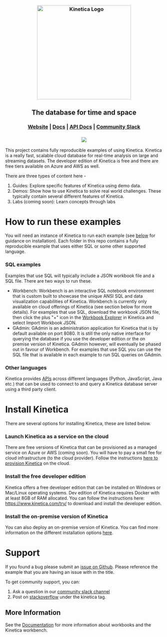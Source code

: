 <h3 align="center">
    <img width="300" src="https://2wz2rk1b7g6s3mm3mk3dj0lh-wpengine.netdna-ssl.com/wp-content/uploads/2018/08/kinetica_logo.svg" alt="Kinetica Logo"/>
</h3>
<h2 align="center">The database for time and space</h2>
<h3 align="center">
    <a href="https://www.kinetica.com/">Website</a>
    <span> | </span>
    <a href="https://docs.kinetica.com/7.1/">Docs</a>
    <span> | </span>
    <a href="https://docs.kinetica.com/7.1/api/">API Docs</a>
    <span> | </span>
    <a href="https://join.slack.com/t/kinetica-community/shared_invite/zt-13ynqf304-bxuI_JKd9bW1BXny~Ze1QQ">Community Slack</a>
    
</h3>
<h3 align="center">
<img src="https://2wz2rk1b7g6s3mm3mk3dj0lh-wpengine.netdna-ssl.com/wp-content/uploads/2022/02/modern_architecture_04.gif"></img>
</h3>
This project contains fully reproducible examples of using Kinetica. Kinetica is a really fast, scalable cloud database for real-time analysis on large and streaming datasets. The developer edition of Kinetica is free and there are free tiers available on Azure and AWS as well.

There are three types of content here -
1. Guides: Explore specific features of Kinetica using demo data.
2. Demos: Show how to use Kinetica to solve real world challenges. These typically contain several different features of Kinetica.
3. Labs (coming soon): Learn concepts through labs

# How to run these examples
You will need an instance of Kinetica to run each example (see [below](https://github.com/kineticadb/examples#install-kinetica) for guidance on installation). Each folder in this repo contains a fully reproducible example that uses either SQL or some other supported language.

### SQL examples
Examples that use SQL will typically include a JSON workbook file and a SQL file. There are two ways to run these.
- Workbench: Workbench is an interactive SQL notebook environment that is custom built to showcase the unique ANSI SQL and data visualization capabilities of Kinetica. Workbench is currently only available on cloud offerings of Kinetica (see section below for more details). For examples that use SQL, download the workbook JSON file, then click the plus "+" icon in the [Workbook Explorer](https://docs.kinetica.com/7.1/azure/admin/workbench/ui/explorer/workbooks/) in Kinetica and select Import Workbook JSON.
- GAdmin: GAdmin is an administration application for Kinetica that is by default available on port 8080. It is still the only native interface for querying the database if you use the developer edition or the on premise version of Kinetica. GAdmin however, will eventually be phased out in favour of Workbench. For examples that use SQL you can use the SQL file that is available in each example to run SQL queries on GAdmin.
### Other languages
Kinetica provides [APIs](https://docs.kinetica.com/7.1/api/) across different languages (Python, JavaScript, Java etc.) that can be used to connect to and query a Kinetica database server using a third party client.

# Install Kinetica
There are several options for installing Kinetica, these are listed below.
### Launch Kinetica as a service on the cloud
There are free versions of Kinetica that can be provisioned as a managed service on Azure or AWS (coming soon). You will have to pay a small fee for cloud infrastructure (to the cloud provider). Follow the instructions [here to provision Kinetica](https://docs.kinetica.com/7.1/azure/provision/installation/) on the cloud.

### Install the free developer edition
Kinetica offers a free developer edition that can be installed on Windows or Mac/Linux operating systems. Dev edition of Kinetica requires Docker with at least 8GB of RAM allocated. You can follow the instructions here: https://www.kinetica.com/try/ to download and install the developer edition.

### Install the on-premise version of Kinetica
You can also deploy an on-premise version of Kinetica. You can find more information on the different installation options [here](https://docs.kinetica.com/7.1/install/installation-options/). 

# Support
If you found a bug please submit an [issue on Github](https://github.com/kineticadb/examples/issues). Please reference the example that you are having an issue with in the title.

To get community support, you can: 
1. Ask a question in our [community slack channel](https://join.slack.com/t/kinetica-community/shared_invite/zt-12vqzfkqo-fPi760XCuL0Ub1fxCzRIWQ) 
2. Post on [stackoverflow](https://stackoverflow.com/questions/tagged/kinetica) under the kinetica tag.


## More Information

See the [Documentation](http://docs.kinetica.com/7.1/azure) for more information about workbooks and the Kinetica workbench.
